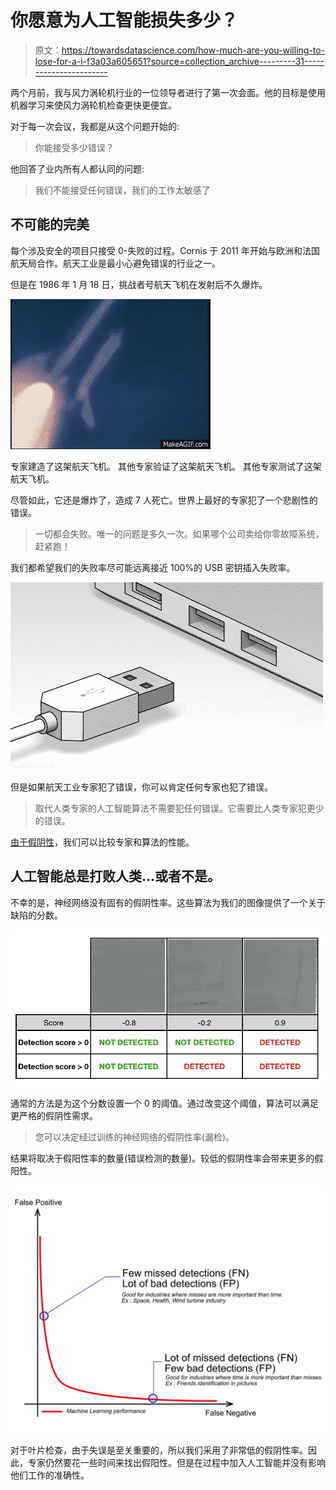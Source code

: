 # 你愿意为人工智能损失多少？

> 原文：<https://towardsdatascience.com/how-much-are-you-willing-to-lose-for-a-i-f3a03a605651?source=collection_archive---------31----------------------->

两个月前，我与风力涡轮机行业的一位领导者进行了第一次会面。他的目标是使用机器学习来使风力涡轮机检查更快更便宜。

对于每一次会议，我都是从这个问题开始的:

> 你能接受多少错误？

他回答了业内所有人都认同的问题:

> 我们不能接受任何错误，我们的工作太敏感了

## 不可能的完美

每个涉及安全的项目只接受 0-失败的过程。Cornis 于 2011 年开始与欧洲和法国航天局合作。航天工业是最小心避免错误的行业之一。

但是在 1986 年 1 月 18 日，挑战者号航天飞机在发射后不久爆炸。

![](img/c3caa41b0f2f649562661a0d154fa713.png)

专家建造了这架航天飞机。
其他专家验证了这架航天飞机。
其他专家测试了这架航天飞机。

尽管如此，它还是爆炸了，造成 7 人死亡。世界上最好的专家犯了一个悲剧性的错误。

> 一切都会失败。唯一的问题是多久一次。如果哪个公司卖给你零故障系统，赶紧跑！

我们都希望我们的失败率尽可能远离接近 100%的 USB 密钥插入失败率。

![](img/025c7b77a3eea6e489156a2ccebb688e.png)

但是如果航天工业专家犯了错误，你可以肯定任何专家也犯了错误。

> 取代人类专家的人工智能算法不需要犯任何错误。它需要比人类专家犯更少的错误。

[由于假阴性](https://ai.cornis.fr/the-99-acurate-machine-learning-algorithms-you-shouldnt-buy/)，我们可以比较专家和算法的性能。

## 人工智能总是打败人类…或者不是。

不幸的是，神经网络没有固有的假阴性率。这些算法为我们的图像提供了一个关于缺陷的分数。

![](img/f1800a3e0fcdc512f0e125fb5b150d4b.png)

通常的方法是为这个分数设置一个 0 的阈值。通过改变这个阈值，算法可以满足更严格的假阴性需求。

> 您可以决定经过训练的神经网络的假阴性率(漏检)。

结果将取决于假阳性率的数量(错误检测的数量)。较低的假阴性率会带来更多的假阳性。

![](img/d022965851105b841a002ebab531169c.png)

对于叶片检查，由于失误是至关重要的，所以我们采用了非常低的假阴性率。因此，专家仍然要花一些时间来找出假阳性。但是在过程中加入人工智能并没有影响他们工作的准确性。